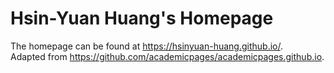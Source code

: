 # Hsin-Yuan Huang's Homepage

The homepage can be found at https://hsinyuan-huang.github.io/.  
Adapted from https://github.com/academicpages/academicpages.github.io.
